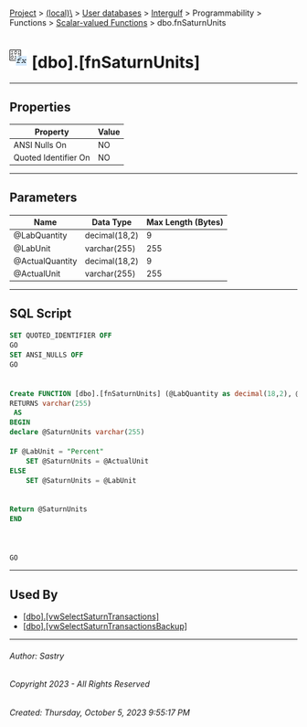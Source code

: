 #### 

[Project](../../../../../../index.md) > [(local)\\](../../../../../index.md) > [User databases](../../../../index.md) > [Intergulf](../../../index.md) > Programmability > Functions > [Scalar-valued Functions](Scalar-valued_Functions.md) > dbo.fnSaturnUnits

# ![Scalar-valued Functions](../../../../../../Images/Function_Scalar32.png) [dbo].[fnSaturnUnits]

---

## <a name="#properties"></a>Properties

| Property | Value |
|---|---|
| ANSI Nulls On | NO |
| Quoted Identifier On | NO |


---

## <a name="#parameters"></a>Parameters

| Name | Data Type | Max Length (Bytes) |
|---|---|---|
| @LabQuantity | decimal(18,2) | 9 |
| @LabUnit | varchar(255) | 255 |
| @ActualQuantity | decimal(18,2) | 9 |
| @ActualUnit | varchar(255) | 255 |


---

## <a name="#sqlscript"></a>SQL Script

```sql
SET QUOTED_IDENTIFIER OFF
GO
SET ANSI_NULLS OFF
GO


Create FUNCTION [dbo].[fnSaturnUnits] (@LabQuantity as decimal(18,2), @LabUnit as VARCHAR(255),@ActualQuantity as decimal(18,2),@ActualUnit as VARCHAR(255))
RETURNS varchar(255)
 AS  
BEGIN 
declare @SaturnUnits varchar(255)

IF @LabUnit = "Percent"
	SET @SaturnUnits = @ActualUnit
ELSE
	SET @SaturnUnits = @LabUnit


Return @SaturnUnits
END



GO

```


---

## <a name="#usedby"></a>Used By

* [[dbo].[vwSelectSaturnTransactions]](../../../Views/dbo_vwSelectSaturnTransactions.md)
* [[dbo].[vwSelectSaturnTransactionsBackup]](../../../Views/dbo_vwSelectSaturnTransactionsBackup.md)


---

###### Author:  Sastry

###### Copyright 2023 - All Rights Reserved

###### Created: Thursday, October 5, 2023 9:55:17 PM

